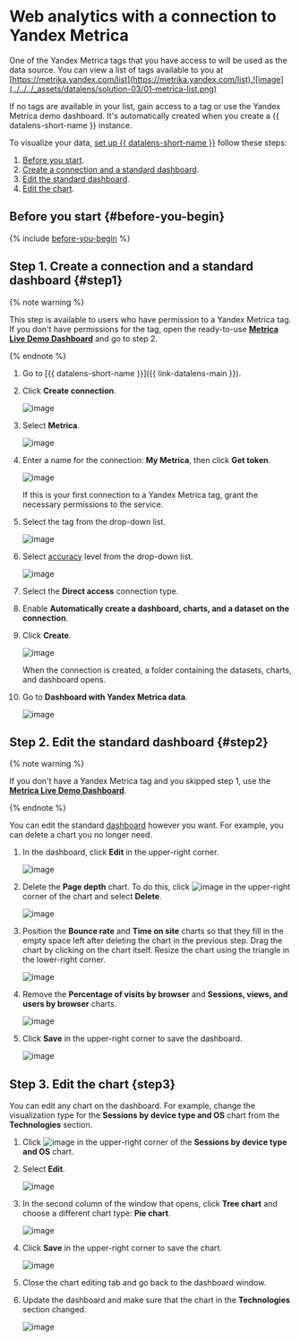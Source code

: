 # Web analytics with a connection to Yandex Metrica

One of the Yandex Metrica tags that you have access to will be used as the data source. You can view a list of tags available to you at [https://metrika.yandex.com/list](https://metrika.yandex.com/list).![image](../../../_assets/datalens/solution-03/01-metrica-list.png)

If no tags are available in your list, gain access to a tag or use the Yandex Metrica demo dashboard. It's automatically created when you create a {{ datalens-short-name }} instance.

To visualize your data, [set up {{ datalens-short-name }}](#before-you-begin) follow these steps:

1. [Before you start](#before-you-begin).
1. [Create a connection and a standard dashboard](#step1).
1. [Edit the standard dashboard](#step2).
1. [Edit the chart](#step3).

## Before you start {#before-you-begin}

{% include [before-you-begin](../includes/before-you-begin-datalens.md) %}

## Step 1. Create a connection and a standard dashboard {#step1}

{% note warning %}

This step is available to users who have permission to a Yandex Metrica tag. If you don't have permissions for the tag, open the ready-to-use [**Metriсa Live Demo Dashboard**](https://datalens.yandex.com/navigation?path=Demo%2FMetrica%20Live%2FMetrica%20Live%20Demo%20Dashboard) and go to step 2.

{% endnote %}

1. Go to [{{ datalens-short-name }}]({{ link-datalens-main }}).

1. Click **Create connection**.

    ![image](../../../_assets/datalens/solution-03/02-create-connection.png)

1. Select **Metriсa**.

    ![image](../../../_assets/datalens/solution-03/03-choose-metrica.png)

1. Enter a name for the connection: **My Metrica**, then click **Get token**.

    ![image](../../../_assets/datalens/solution-03/04-metrica-creation1.png)

    If this is your first connection to a Yandex Metrica tag, grant the necessary permissions to the service.

1. Select the tag from the drop-down list.

    ![image](../../../_assets/datalens/solution-03/05-metrica-creation2.png)

1. Select [accuracy](https://yandex.com/dev/metrika/doc/api2/api_v1/sampling-docpage/) level from the drop-down list.

    ![image](../../../_assets/datalens/solution-03/06-01-metrica-creation-accuracy.png)

1. Select the **Direct access** connection type.

1. Enable **Automatically create a dashboard, charts, and a dataset on the connection**.

1. Click **Create**.

    ![image](../../../_assets/datalens/solution-03/06-metrica-creation3.png)

    When the connection is created, a folder containing the datasets, charts, and dashboard opens.

1. Go to **Dashboard with Yandex Metrica data**.

    ![image](../../../_assets/datalens/solution-03/07-open-dashboard.png)

## Step 2. Edit the standard dashboard {#step2}

{% note warning %}

If you don't have a Yandex Metrica tag and you skipped step 1, use the [**Metriсa Live Demo Dashboard**](https://datalens.yandex.com/navigation?path=Demo/Metrica/Metrica%20Live%20Demo%20Dashboard).

{% endnote %}

You can edit the standard [dashboard](../../../datalens/concepts/dashboard.md) however you want. For example, you can delete a chart you no longer need.

1. In the dashboard, click **Edit** in the upper-right corner.

    ![image](../../../_assets/datalens/solution-03/09-edit-dashboard.png)

1. Delete the **Page depth** chart. To do this, click ![image](../../../_assets/datalens/horizontal-ellipsis-black.svg) in the upper-right corner of the chart and select **Delete**.

    ![image](../../../_assets/datalens/solution-03/10-delete-charts1.png)

1. Position the **Bounce rate** and **Time on site** charts so that they fill in the empty space left after deleting the chart in the previous step. Drag the chart by clicking on the chart itself. Resize the chart using the triangle in the lower-right corner.

    ![image](../../../_assets/datalens/solution-03/11-replace-charts.png)

1. Remove the **Percentage of visits by browser** and **Sessions, views, and users by browser** charts.

    ![image](../../../_assets/datalens/solution-03/12-delete-charts2.png)

1. Click **Save** in the upper-right corner to save the dashboard.

     ![image](../../../_assets/datalens/solution-03/13-save-dashboard.png)

## Step 3. Edit the chart {step3}

You can edit any chart on the dashboard. For example, change the visualization type for the **Sessions by device type and OS** chart from the **Technologies** section.

1. Click ![image](../../../_assets/datalens/horizontal-ellipsis-black.svg) in the upper-right corner of the **Sessions by device type and OS** chart.

1. Select **Edit**.

    ![image](../../../_assets/datalens/solution-03/14-edit-chart.png)

1. In the second column of the window that opens, click **Tree chart** and choose a different chart type: **Pie chart**.

    ![image](../../../_assets/datalens/solution-03/15-choose-pie.png)

1. Click **Save** in the upper-right corner to save the chart.

    ![image](../../../_assets/datalens/solution-03/16-save-chart.png)

1. Close the chart editing tab and go back to the dashboard window.

1. Update the dashboard and make sure that the chart in the **Technologies** section changed.

    ![image](../../../_assets/datalens/solution-03/17-refresh-dashboard.png)

